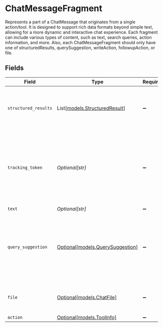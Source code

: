 # ChatMessageFragment

Represents a part of a ChatMessage that originates from a single action/tool. It is designed to support rich data formats beyond simple text, allowing for a more dynamic and interactive chat experience. Each fragment can include various types of content, such as text, search queries, action information, and more. Also, each ChatMessageFragment should only have one of structuredResults, querySuggestion, writeAction, followupAction, or file.


## Fields

| Field                                                                                                                | Type                                                                                                                 | Required                                                                                                             | Description                                                                                                          | Example                                                                                                              |
| -------------------------------------------------------------------------------------------------------------------- | -------------------------------------------------------------------------------------------------------------------- | -------------------------------------------------------------------------------------------------------------------- | -------------------------------------------------------------------------------------------------------------------- | -------------------------------------------------------------------------------------------------------------------- |
| `structured_results`                                                                                                 | List[[models.StructuredResult](../models/structuredresult.md)]                                                       | :heavy_minus_sign:                                                                                                   | An array of entities in the work graph retrieved via a data request.                                                 |                                                                                                                      |
| `tracking_token`                                                                                                     | *Optional[str]*                                                                                                      | :heavy_minus_sign:                                                                                                   | An opaque token that represents this particular result in this particular query. To be used for /feedback reporting. |                                                                                                                      |
| `text`                                                                                                               | *Optional[str]*                                                                                                      | :heavy_minus_sign:                                                                                                   | N/A                                                                                                                  |                                                                                                                      |
| `query_suggestion`                                                                                                   | [Optional[models.QuerySuggestion]](../models/querysuggestion.md)                                                     | :heavy_minus_sign:                                                                                                   | N/A                                                                                                                  | {<br/>"query": "app:github type:pull author:mortimer",<br/>"label": "Mortimer's PRs",<br/>"datasource": "github"<br/>} |
| `file`                                                                                                               | [Optional[models.ChatFile]](../models/chatfile.md)                                                                   | :heavy_minus_sign:                                                                                                   | Structure for file uploaded by a user for Chat.                                                                      |                                                                                                                      |
| `action`                                                                                                             | [Optional[models.ToolInfo]](../models/toolinfo.md)                                                                   | :heavy_minus_sign:                                                                                                   | N/A                                                                                                                  |                                                                                                                      |
